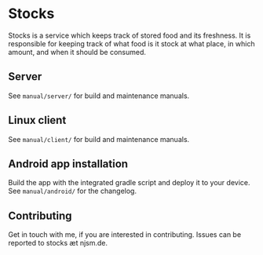# Stocks

Stocks is a service which keeps track of stored food and its freshness. It
is responsible for keeping track of what food is it stock at what place,
in which amount, and when it should be consumed.

## Server

See `manual/server/` for build and maintenance manuals.

## Linux client

See `manual/client/` for build and maintenance manuals.

## Android app installation

Build the app with the integrated gradle script and deploy it to your device.
See `manual/android/` for the changelog.

## Contributing

Get in touch with me, if you are interested in contributing. Issues can be
reported to stocks æt njsm.de.

